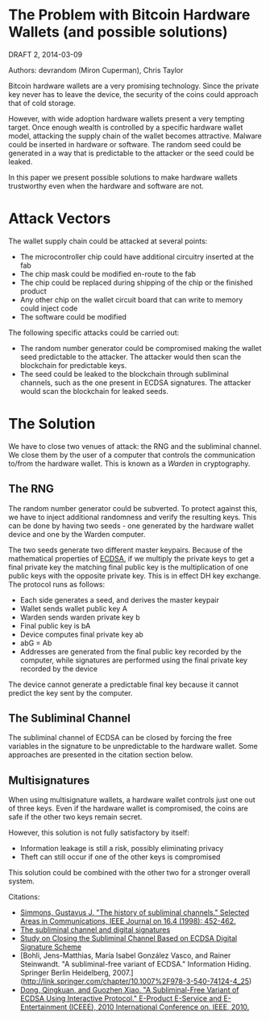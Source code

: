 # The Problem with Bitcoin Hardware Wallets (and possible solutions)
DRAFT 2, 2014-03-09

Authors: devrandom (Miron Cuperman), Chris Taylor

Bitcoin hardware wallets are a very promising technology. Since the private key never has to leave the device, the security of the coins could approach that of cold storage.

However, with wide adoption hardware wallets present a very tempting target.   Once enough wealth is controlled by a specific hardware wallet model, attacking the supply chain of the wallet becomes attractive. Malware could be inserted in hardware or software. The random seed could be generated in a way that is predictable to the attacker or the seed could be leaked.

In this paper we present possible solutions to make hardware wallets trustworthy even when the hardware and software are not.

# Attack Vectors
The wallet supply chain could be attacked at several points:
* The microcontroller chip could have additional circuitry inserted at the fab
* The chip mask could be modified en-route to the fab
* The chip could be replaced during shipping of the chip or the finished product
* Any other chip on the wallet circuit board that can write to memory could inject code
* The software could be modified

The following specific attacks could be carried out:
* The random number generator could be compromised making the wallet seed predictable to the attacker.  The attacker would then scan the blockchain for predictable keys.
* The seed could be leaked to the blockchain through subliminal channels, such as the one present in ECDSA signatures.  The attacker would scan the blockchain for leaked seeds.

# The Solution
We have to close two venues of attack: the RNG and the subliminal channel.  We close them by the user of a computer that controls the communication to/from the hardware wallet.  This is known as a *Warden* in cryptography.

## The RNG
The random number generator could be subverted.  To protect against this, we have to inject additional randomness and verify the resulting keys.  This can be done by having two seeds - one generated by the hardware wallet device and one by the Warden computer.

The two seeds generate two different master keypairs.  Because of the mathematical properties of [ECDSA](https://en.wikipedia.org/wiki/Elliptic_Curve_DSA), if we multiply the private keys to get a final private key the matching final public key is the multiplication of one public keys with the opposite private key.  This is in effect DH key exchange. The protocol runs as follows:

* Each side generates a seed, and derives the master keypair
* Wallet sends wallet public key A
* Warden sends warden private key b
* Final public key is bA
* Device computes final private key ab
* abG = Ab
* Addresses are generated from the final public key recorded by the computer, while signatures are performed using the final private key recorded by the device

The device cannot generate a predictable final key because it cannot predict the key sent by the computer.

## The Subliminal Channel

The subliminal channel of ECDSA can be closed by forcing the free variables in the signature to be unpredictable to the hardware wallet.  Some approaches are presented in the citation section below.

## Multisignatures

When using multisignature wallets, a hardware wallet controls just one out of three keys.  Even if the hardware wallet is compromised, the coins are safe if the other two keys remain secret.

However, this solution is not fully satisfactory by itself:
* Information leakage is still a risk, possibly eliminating privacy
* Theft can still occur if one of the other keys is compromised

This solution could be combined with the other two for a stronger overall system.

Citations:

* [Simmons, Gustavus J. "The history of subliminal channels." Selected Areas in Communications, IEEE Journal on 16.4 (1998): 452-462.](http://www.cs.gmu.edu/~zduric/cs803/Simmons.pdf)
* [The subliminal channel and digital signatures](https://dl.acm.org/citation.cfm?id=20202)
* [Study on Closing the Subliminal Channel Based on ECDSA Digital
Signature Scheme](http://www.jofcis.com/publishedpapers/2011_7_4_1254_1261.pdf)
* [Bohli, Jens-Matthias, María Isabel González Vasco, and Rainer Steinwandt. "A subliminal-free variant of ECDSA." Information Hiding. Springer Berlin Heidelberg, 2007.] (http://link.springer.com/chapter/10.1007%2F978-3-540-74124-4_25)
* [Dong, Qingkuan, and Guozhen Xiao. "A Subliminal-Free Variant of ECDSA Using Interactive Protocol." E-Product E-Service and E-Entertainment (ICEEE), 2010 International Conference on. IEEE, 2010.](http://ieeexplore.ieee.org/xpl/login.jsp?tp=&arnumber=5660874&url=http%3A%2F%2Fieeexplore.ieee.org%2Fxpls%2Fabs_all.jsp%3Farnumber%3D5660874)

